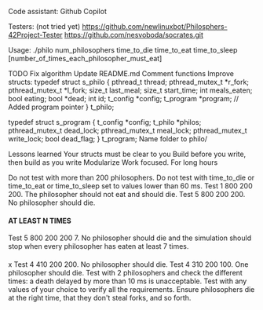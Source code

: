 Code assistant: Github Copilot

Testers: (not tried yet)
https://github.com/newlinuxbot/Philosphers-42Project-Tester
https://github.com/nesvoboda/socrates.git

Usage:
./philo num_philosophers time_to_die time_to_eat time_to_sleep [number_of_times_each_philosopher_must_eat]

TODO
Fix algorithm
Update README.md
Comment functions
Improve structs:
	typedef struct s_philo
{
    pthread_t		thread;
    pthread_mutex_t	*r_fork;
    pthread_mutex_t	*l_fork;
    size_t			last_meal;
    size_t			start_time;
    int				meals_eaten;
    bool			eating;
    bool			*dead;
    int				id;
    t_config		*config;
    t_program		*program; // Added program pointer
}					t_philo;

typedef struct s_program
{
    t_config		*config;
    t_philo			*philos;
    pthread_mutex_t	dead_lock;
    pthread_mutex_t	meal_lock;
    pthread_mutex_t	write_lock;
    bool			dead_flag;
}					t_program;
Name folder to philo/

Lessons learned
Your structs must be clear to you
Build before you write, then build as you write
Modularize
Work focused. For long hours


Do not test with more than 200 philosophers.
Do not test with time_to_die or time_to_eat or time_to_sleep set to values lower than 60 ms.
Test 1 800 200 200. The philosopher should not eat and should die.
Test 5 800 200 200. No philosopher should die.
#### AT LEAST N TIMES
Test 5 800 200 200 7. No philosopher should die and the simulation should stop when every philosopher has eaten at least 7 times.
####
x Test 4 410 200 200. No philosopher should die.
Test 4 310 200 100. One philosopher should die.
Test with 2 philosophers and check the different times: a death delayed by more than 10 ms is unacceptable.
Test with any values of your choice to verify all the requirements. Ensure philosophers die at the right time, that they don't steal forks, and so forth.